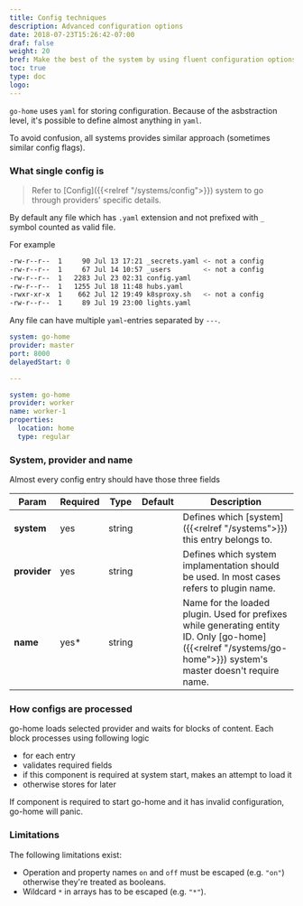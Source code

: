 ```yaml
---
title: Config techniques 
description: Advanced configuration options
date: 2018-07-23T15:26:42-07:00
draf: false
weight: 20
bref: Make the best of the system by using fluent configuration options
toc: true
type: doc
logo:
---
```


`go-home` uses `yaml` for storing configuration. Because of the asbstraction level, it's possible to define almost anything in `yaml`.

To avoid confusion, all systems provides similar approach (sometimes similar config flags). 

### What single config is

> Refer to [Config]({{<relref "/systems/config">}}) system to go through providers' specific details. 

By default any file which has `.yaml` extension and not prefixed with `_` symbol counted as valid file. 

For example 

```bash
-rw-r--r--  1     90 Jul 13 17:21 _secrets.yaml <- not a config
-rw-r--r--  1     67 Jul 14 10:57 _users		<- not a config 
-rw-r--r--  1   2283 Jul 23 02:31 config.yaml
-rw-r--r--  1   1255 Jul 18 11:48 hubs.yaml
-rwxr-xr-x  1    662 Jul 12 19:49 k8sproxy.sh	<- not a config
-rw-r--r--  1     89 Jul 19 23:00 lights.yaml
```


Any file can have multiple `yaml`-entries separated by `---`.

```yaml
system: go-home
provider: master
port: 8000
delayedStart: 0

---

system: go-home
provider: worker
name: worker-1
properties:
  location: home
  type: regular
```

### System, provider and name

Almost every config entry should have those three fields

| Param | Required | Type | Default | Description |
|-------|----------|------|---------|-------------|
| **system** | yes | string || Defines which [system]({{<relref "/systems">}}) this entry belongs to. |
| **provider** | yes | string || Defines which system implamentation should be used. In most cases refers to plugin name.|
| **name** | yes* | string || Name for the loaded plugin. Used for prefixes while generating entity ID. Only [go-home]({{<relref "/systems/go-home">}}) system's master doesn't require name. |


### How configs are processed

go-home loads selected provider and waits for blocks of content. Each block processes using following logic

* for each entry
* validates required fields
* if this component is required at system start, makes an attempt to load it
* otherwise stores for later

If component is required to start go-home and it has invalid configuration, go-home will panic. 

### Limitations

The following limitations exist: 

* Operation and property names `on` and `off` must be escaped (e.g. `"on"`) otherwise they're treated as booleans.
* Wildcard `*` in arrays has to be escaped (e.g. `"*"`).